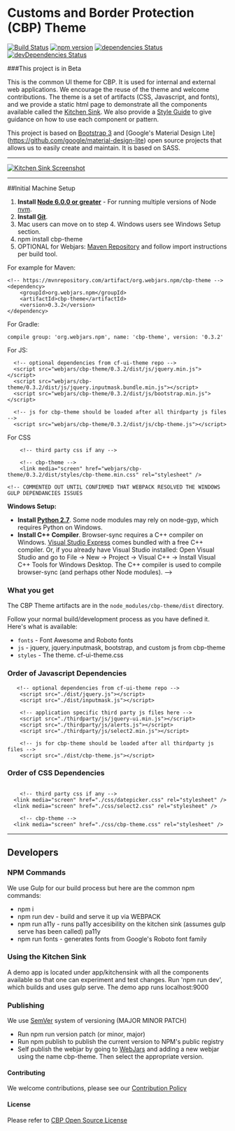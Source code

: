 Customs and Border Protection (CBP) Theme
==========

[![Build Status](https://travis-ci.org/US-CBP/cbp-theme.svg?branch=master)](https://travis-ci.org/US-CBP/cbp-theme)
[![npm version](https://badge.fury.io/js/cbp-theme.svg)](https://badge.fury.io/js/cbp-theme)
[![dependencies Status](https://david-dm.org/us-cbp/cbp-theme/status.svg)](https://david-dm.org/us-cbp/cbp-theme)
[![devDependencies Status](https://david-dm.org/us-cbp/cbp-theme/dev-status.svg)](https://david-dm.org/us-cbp/cbp-theme?type=dev)

###This project is in Beta

This is the common UI theme for CBP. It is used for internal and external web applications. We encourage the reuse of the theme and welcome contributions.  The theme is a set of artifacts (CSS, Javascript, and fonts), and we provide a static html page to demonstrate all the components available called the [Kitchen Sink](https://us-cbp.github.io/cbp-theme).  We also provide a [Style Guide](https://us-cbp.github.io/cbp-style-guide) to give guidance on how to use each component or pattern.

This project is based on [Bootstrap 3](http://getbootstrap.com) and [Google's Material Design Lite] (https://github.com/google/material-design-lite) open source projects that allows us to easily create and maintain.  It is based on SASS. 
___

[![Kitchen Sink Screenshot](https://us-cbp.github.io/cbp-theme/images/sample_screen_shot.png)](https://us-cbp.github.io/cbp-theme/images/sample_screen_shot.png)

___

##Initial Machine Setup
1. **Install [Node 6.0.0 or greater](https://nodejs.org)** - For running multiple versions of Node [nvm](https://github.com/creationix/nvm).
2. **Install [Git](https://git-scm.com/downloads)**.
3. Mac users can move on to step 4.  Windows users see Windows Setup section.
4. npm install cbp-theme 
5. OPTIONAL for Webjars: [Maven Repository](https://mvnrepository.com/artifact/org.webjars.npm/cbp-theme) and follow import instructions per build tool. 

For example for Maven:
```
<!-- https://mvnrepository.com/artifact/org.webjars.npm/cbp-theme -->
<dependency>
    <groupId>org.webjars.npm</groupId>
    <artifactId>cbp-theme</artifactId>
    <version>0.3.2</version>
</dependency>

```

For Gradle:

```
compile group: 'org.webjars.npm', name: 'cbp-theme', version: '0.3.2'

```
For JS:
```
  <!-- optional dependencies from cf-ui-theme repo -->
  <script src="webjars/cbp-theme/0.3.2/dist/js/jquery.min.js"></script>
  <script src="webjars/cbp-theme/0.3.2/dist/js/jquery.inputmask.bundle.min.js"></script>
  <script src="webjars/cbp-theme/0.3.2/dist/js/bootstrap.min.js"></script>

  <!-- js for cbp-theme should be loaded after all thirdparty js files -->
  <script src="webjars/cbp-theme/0.3.2/dist/js/cbp-theme.js"></script>

```
For CSS 
```
	<!-- third party css if any -->

	<!-- cbp-theme -->
    <link media="screen" href="webjars/cbp-theme/0.3.2/dist/styles/cbp-theme.min.css" rel="stylesheet" />

<!-- COMMENTED OUT UNTIL CONFIRMED THAT WEBPACK RESOLVED THE WINDOWS GULP DEPENDANCIES ISSUES
```
**Windows Setup:**

* **Install [Python 2.7](https://www.python.org/downloads/)**. Some node modules may rely on node-gyp, which requires Python on Windows.
* **Install C++ Compiler**. Browser-sync requires a C++ compiler on Windows. [Visual Studio Express](https://www.visualstudio.com/en-US/products/visual-studio-express-vs) comes bundled with a free C++ compiler. Or, if you already have Visual Studio installed: Open Visual Studio and go to File -> New -> Project -> Visual C++ -> Install Visual C++ Tools for Windows Desktop. The C++ compiler is used to compile browser-sync (and perhaps other Node modules).
-->

### What you get

The CBP Theme artifacts are in the
`node_modules/cbp-theme/dist` directory.

Follow your normal build/development process as you have defined it. Here's what is available:

* `fonts` - Font Awesome and Roboto fonts
* `js` - jquery, jquery.inputmask, bootstrap, and custom js from cbp-theme
* `styles` - The theme. cf-ui-theme.css

### Order of Javascript Dependencies
```
   <!-- optional dependencies from cf-ui-theme repo -->
    <script src="./dist/jquery.js"></script>
    <script src="./dist/inputmask.js"></script>

    <!-- application specific third party js files here -->
    <script src="./thirdparty/js/jquery-ui.min.js"></script>
    <script src="./thirdparty/js/alerts.js"></script>
    <script src="./thirdparty/js/select2.min.js"></script> 

    <!-- js for cbp-theme should be loaded after all thirdparty js files -->
    <script src="./dist/cbp-theme.js"></script>

```
### Order of CSS Dependencies

```

	<!-- third party css if any -->
  <link media="screen" href="./css/datepicker.css" rel="stylesheet" />
  <link media="screen" href="./css/select2.css" rel="stylesheet" />

	<!-- cbp-theme -->
  <link media="screen" href="./css/cbp-theme.css" rel="stylesheet" />

```
----

## Developers 
### NPM Commands

We use Gulp for our build process but here are the common npm commands:

* npm i
* npm run dev - build and serve it up via WEBPACK
* npm run a11y - runs pa11y accesibility on the kitchen sink (assumes gulp serve
		 has been called) pa11y
* npm run fonts - generates fonts from Google's Roboto font family

### Using the Kitchen Sink

A demo app is located under app/kitchensink with all the components available so
that one can experiment and test changes. Run 'npm run dev', which builds and
uses gulp serve.  The demo app runs localhost:9000

### Publishing
We use [SemVer](http://semver.org/) system of versioning (MAJOR MINOR PATCH)

* Run npm run version patch (or minor, major)
* Run npm publish to publish the current version to NPM's public registry
* Self publish the webjar by going to [WebJars](http://www.webjars.org/npm) and adding a new webjar using the name cbp-theme. Then select the appropriate version.

#### Contributing

We welcome contributions, please see our [Contribution Policy](https://github.com/US-CBP/open-source-policy/blob/master/CONTRIBUTING.md)

#### License
Please refer to [CBP Open Source License](https://github.com/US-CBP/open-source-policy/blob/master/LICENSE.md)
